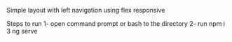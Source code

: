 Simple layout with left navigation using flex responsive

Steps to run
1- open command prompt or bash to the directory
2- run npm i
3 ng serve
